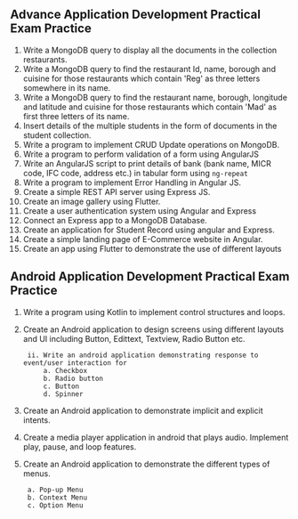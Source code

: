 ## Advance Application Development Practical Exam Practice

1. Write a MongoDB query to display all the documents in the collection restaurants.
2. Write a MongoDB query to find the restaurant Id, name, borough and cuisine for those restaurants which contain 'Reg' as three letters somewhere in its name.
3. Write a MongoDB query to find the restaurant name, borough, longitude and latitude and cuisine for those restaurants which contain 'Mad' as first three letters of its name.
4. Insert details of the multiple students in the form of documents in the student collection.
5. Write a program to implement CRUD Update operations on MongoDB.
6. Write a program to perform validation of a form using AngularJS
7. Write an AngularJS script to print details of bank (bank name, MICR code, IFC code, address etc.) in tabular form using `ng-repeat`
8. Write a program to implement Error Handling in Angular JS.
9. Create a simple REST API server using Express JS.
10. Create an image gallery using Flutter.
11. Create a user authentication system using Angular and Express
12. Connect an Express app to a MongoDB Database.
13. Create an application for Student Record using angular and Express.
14. Create a simple landing page of E-Commerce website in Angular.
15. Create an app using Flutter to demonstrate the use of different layouts

## Android Application Development Practical Exam Practice

1. Write a program using Kotlin to implement control structures and loops.
2. Create an Android application to design screens using different layouts and UI including Button, Edittext, Textview, Radio Button etc.
    
        ii. Write an android application demonstrating response to event/user interaction for
            a. Checkbox
            b. Radio button
            c. Button
            d. Spinner
3. Create an Android application to demonstrate implicit and explicit intents.
4. Create a media player application in android that plays audio. Implement play, pause, and loop features.
5. Create an Android application to demonstrate the different types of menus.

        a. Pop-up Menu
        b. Context Menu
        c. Option Menu